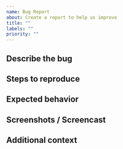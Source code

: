 ```yaml
---
name: Bug Report
about: Create a report to help us improve
title: ""
labels: ""
priority: ""
---
```


## Describe the bug

<!-- A clear and concise description of what the bug is. -->

## Steps to reproduce

<!--
Steps to reproduce the behavior:

1. Go to '...'
2. Click on '....'
3. Scroll down to '....'
4. See error
-->


## Expected behavior

<!-- A clear and concise description of what you expected to happen. -->

## Screenshots / Screencast

<!-- If applicable, add screenshots/screencast to help explain your problem. -->

## Additional context

<!--
- Device: [e.g. iPhone6]
- OS: [e.g. iOS8.1]
- Browser [e.g. stock browser, safari]
- Version [e.g. 22]
-->